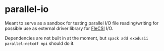 # parallel-io
Meant to serve as a sandbox for testing parallel I/O file reading/writing for possible use as external driver library for [FleCSI](https://gitlab.lanl.gov/flecsi/flecsi) I/O.

Dependencies are not built in at the moment, but `spack add exodusii parallel-netcdf mpi` should do it.